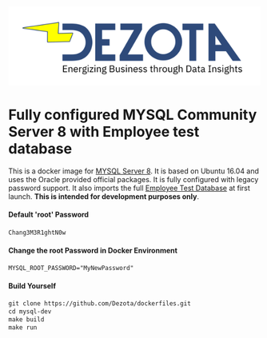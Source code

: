 ![image](https://github.com/Dezota/dockerfiles/raw/master/dezota_logo_sm.png)

# Fully configured MYSQL Community Server 8 with Employee test database

This is a docker image for [MYSQL Server 8](https://www.mysql.com).  It is based on Ubuntu 16.04 and uses the Oracle provided official packages.  It is fully configured with legacy password support. It also imports the full [Employee Test Database](https://github.com/datacharmer/test_db.git) at first launch.  **This is intended for development purposes only**.

#### Default 'root' Password
```
Chang3M3R1ghtN0w
```

#### Change the root Password in Docker Environment
```
MYSQL_ROOT_PASSWORD="MyNewPassword"
```
#### Build Yourself
```
git clone https://github.com/Dezota/dockerfiles.git
cd mysql-dev
make build
make run
```

